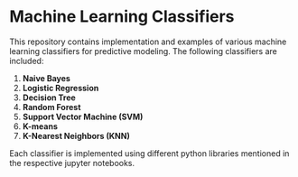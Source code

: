 # Machine Learning Classifiers

This repository contains implementation and examples of various machine learning classifiers for predictive modeling. The following classifiers are included:

1. **Naive Bayes**
2. **Logistic Regression**
3. **Decision Tree**
4. **Random Forest**
5. **Support Vector Machine (SVM)**
6. **K-means**
7. **K-Nearest Neighbors (KNN)**

Each classifier is implemented using different python libraries mentioned in the respective jupyter notebooks.





